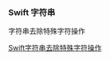 ### Swift 字符串

字符串去除特殊字符操作


[Swift字符串去除特殊字符操作](https://blog.csdn.net/wm9028/article/details/88293403)  


